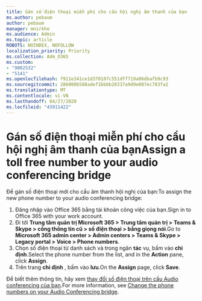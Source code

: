 ```yaml
---
title: Gán số điện thoại miễn phí cho cầu hội nghị âm thanh của bạn
ms.author: pebaum
author: pebaum
manager: mnirkhe
ms.audience: Admin
ms.topic: article
ROBOTS: NOINDEX, NOFOLLOW
localization_priority: Priority
ms.collection: Adm_O365
ms.custom:
- "9002532"
- "5141"
ms.openlocfilehash: f911e341ce1d370107c551dff719a06dbafb9c93
ms.sourcegitcommit: 286000b588adef1bbbb28337a9d9e087ec783fa2
ms.translationtype: MT
ms.contentlocale: vi-VN
ms.lasthandoff: 04/27/2020
ms.locfileid: "43911422"
---
```

# <a name="assign-a-toll-free-number-to-your-audio-conferencing-bridge"></a><span data-ttu-id="cf360-102">Gán số điện thoại miễn phí cho cầu hội nghị âm thanh của bạn</span><span class="sxs-lookup"><span data-stu-id="cf360-102">Assign a toll free number to your audio conferencing bridge</span></span>

<span data-ttu-id="cf360-103">Để gán số điện thoại mới cho cầu âm thanh hội nghị của bạn:</span><span class="sxs-lookup"><span data-stu-id="cf360-103">To assign the new phone number to your audio conferencing bridge:</span></span>

1. <span data-ttu-id="cf360-104">Đăng nhập vào Office 365 bằng tài khoản công việc của bạn.</span><span class="sxs-lookup"><span data-stu-id="cf360-104">Sign in to Office 365 with your work account.</span></span>
2. <span data-ttu-id="cf360-105">Đi tới **Trung tâm quản trị Microsoft 365 > Trung tâm quản trị > Teams & Skype > cổng thông tin cũ > số điện thoại > bằng giọng nói**.</span><span class="sxs-lookup"><span data-stu-id="cf360-105">Go to **Microsoft 365 admin center > Admin centers > Teams & Skype > Legacy portal > Voice > Phone numbers**.</span></span>
3. <span data-ttu-id="cf360-106">Chọn số điện thoại từ danh sách và trong ngăn **tác** vụ, bấm vào **chỉ định**.</span><span class="sxs-lookup"><span data-stu-id="cf360-106">Select the phone number from the list, and in the **Action** pane, click **Assign**.</span></span>
4. <span data-ttu-id="cf360-107">Trên trang **chỉ định** , bấm vào **lưu**.</span><span class="sxs-lookup"><span data-stu-id="cf360-107">On the **Assign** page, click **Save**.</span></span>

<span data-ttu-id="cf360-108">Để biết thêm thông tin, hãy xem [thay đổi số điện thoại trên cầu Audio conferencing của bạn](https://docs.microsoft.com/MicrosoftTeams/change-the-phone-numbers-on-your-audio-conferencing-bridge).</span><span class="sxs-lookup"><span data-stu-id="cf360-108">For more information, see [Change the phone numbers on your Audio Conferencing bridge](https://docs.microsoft.com/MicrosoftTeams/change-the-phone-numbers-on-your-audio-conferencing-bridge).</span></span>
